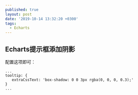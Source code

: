 ```yaml
---
published: true
layout: post
date: '2019-10-14 13:32:20 +0300'
tags:
  - Echarts
---
```

## Echarts提示框添加阴影

配置这项即可：

```
...
tooltip: {
   extraCssText: 'box-shadow: 0 0 3px rgba(0, 0, 0, 0.3);'
}
...
```
